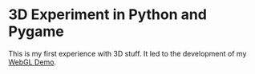 # 3D Experiment in Python and Pygame

This is my first experience with 3D stuff. It led to the development of my [WebGL Demo](https://github.com/AndreiZiureaev/webgl-demo).
